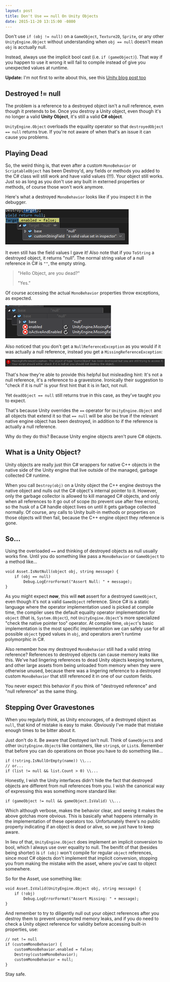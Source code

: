 ```yaml
---
layout: post
title: Don't Use == null On Unity Objects
date: 2015-11-20 13:15:00 -0800
---
```


Don't use `if (obj != null)` on a `GameObject`, `Texture2D`, `Sprite`, or any other `UnityEngine.Object` without understanding when `obj == null` doesn't mean `obj` is acctually null.

Instead, always use the implicit bool cast (i.e. `if (gameObject)`). That way if you happen to use it wrong it will fail to compile instead of give you unexpected values at runtime.

**Update:** I'm not first to write about this, see this [Unity blog post too](http://blogs.unity3d.com/2014/05/16/custom-operator-should-we-keep-it/)

## Destroyed != null

The problem is a reference to a destroyed object isn't a null reference, even though it pretends to be. Once you destroy a Unity object, even though it's no longer a valid **Unity Object**, it's still a valid **C# object**. 

`UnityEngine.Object` overloads the equality operator so that `destroyedObject == null` returns true. If you're not aware of when that's an issue it can cause you problems.

## Playing Dead

So, the weird thing is, that even after a custom `MonoBehavior` or `ScriptableObject` has been Destroy'd, any fields or methods you added to the C# class will still work and have valid values (!!!). Your object still works. Just so as long as you don't use any built in externed properties or methods, of course those won't work anymore.

Here's what a destroyed `MonoBehavior` looks like if you inspect it in the debugger. 

![Expanded destroyed variable](/images/2015/11/expanded_destroyed_object-1.PNG)

It even still has the field values I gave it! Also note that if you `ToString` a destroyed object, it returns "null". The normal string value of a null reference in C# is `""`, the empty string.

> "Hello Object, are you dead?"
>
>"Yes."

Of course accessing the actual `MonoBehavior` properties throw exceptions, as expected.

![Expanded destroyed MonoBehavior properties](/images/2015/11/expanded_dead_monobehavior.png)

Also noticed that you don't get a `NullReferenceException` as you would if it was actually a null reference, instead you get a `MissingReferenceException`:

![MissingReferenceException](/images/2015/11/missing_reference.png)

That's how they're able to provide this helpful but misleading hint: It's not a null reference, it's a reference to a gravestone. Ironically their suggestion to "check if it is null" is your first hint that it is in fact, not null.

Yet `deadObject == null` still returns true in this case, as they've taught you to expect.

That's because Unity overrides the `==` operator for `UnityEngine.Object` and all objects that extend it so that `== null` will be also be true if the relevant native engine object has been destroyed, in addition to if the reference is actually a null reference.

Why do they do this? Because Unity engine objects aren't pure C# objects.

## What is a Unity Object?

Unity objects are really just thin C# wrappers for native C++ objects in the native side of the Unity engine that live outside of the managed, garbage collected C# runtime.

When you call `Destroy(obj)` on a Unity object the C++ engine destroys the native object and nulls out the C# object's internal pointer to it. However, only the garbage collector is allowed to kill managed C# objects, and only when all references to it go out of scope (to prevent use after free errors), so the husk of a C# handle object lives on until it gets garbage collected normally. Of course, any calls to Unity built-in methods or properties on those objects will then fail, because the C++ engine object they reference is gone.

## So...

Using the overloaded `==` and thinking of destroyed objects as null usually works fine. Until you do something like pass a `MonoBehavior` or `GameObject` to a method like...

```language-cs
void Asset.IsNotNull(object obj, string message) {
    if (obj == null) 
        Debug.LogErrorFormat("Assert Null: " + message);
}
```

As you might expect **now**, this will **not** assert for a destroyed `GameObject`, even though it's not a valid `GameObject` reference. Since C# is a static language where the operator implementation used is picked at compile time, the compiler uses the default equality operator implementation for `object` (that is, `System.Object`), not `UnityEngine.Object`'s more specialized "check the native pointer too" operator. At compile time, `object`'s basic implementation is the most specific implementation we can safely use for all possible `object` typed values in `obj`, and operators aren't runtime polymorphic in C#.

Also remember how my destroyed `MonoBehavior` still had a valid string reference? References to destroyed objects can cause memory leaks like this. We've had lingering references to dead Unity objects keeping textures, and other large assets from being unloaded from memory when they were otherwise unused, because there was a lingering reference to a destroyed custom `MonoBehavior` that still referenced it in one of our custom fields.

You never expect this behavior if you think of "destroyed reference" and "null reference" as the same thing.

## Stepping Over Gravestones

When you regularly think, as Unity encourages, of a destroyed object as `null`, that kind of mistake is easy to make. Obviously I've made that mistake enough times to be bitter about it. 

Just don't do it. Be aware that Destoyed isn't null. Think of `GameObject`s and other `UnityEngine.Object`s like containers, like `string`s, or `List`s. Remember that before you can do operations on those you have to do something like...

```language-cs
if (!string.IsNullOrEmpty(name)) \\...
// or...
if (list != null && list.Count > 0) \\...
```

Honestly, I wish the Unity interfaces didn't hide the fact that destroyed objects are different from null references from you. I wish the canonical way of expressing this was something more standard like:

```language-cs
if (gameObject != null && gameObject.IsValid) \\...
```

Which although verbose, makes the behavior clear, and seeing it makes the above gotchas more obvious. This is basically what happens internally in the implementation of these operators too. Unfortunately there's no public property indicating if an object is dead or alive, so we just have to keep aware.

In lieu of that, `UnityEngine.Object` does implement an implicit conversion to bool, which I always use over equality to null. The benifit of that (besides being shorter) is `if (obj)` won't compile for regular `object` references, since most C# objects don't implement that implicit conversion, stopping you from making the mistake with the asset, where you've cast to object somewhere.

So for the Asset, use something like:
```language-cs
void Asset.IsValid(UnityEngine.Object obj, string message) {
    if (!obj) 
        Debug.LogErrorFormat("Assert Missing: " + message);
}
```

And remember to try to diligently null out your object references after you destroy them to prevent unexpected memory leaks, and if you do need to check a Unity object reference for validity before accessing built-in properties, use:

```language-cs
// not != null
if (customMonoBehavior) {
    customMonoBehavior.enabled = false;
    Destroy(customMonoBehavior);
    customMonoBehavior = null;
}
```

Stay safe.
